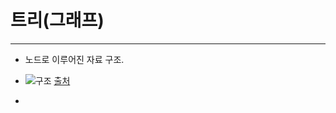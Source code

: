 # 트리(그래프)
---
* 노드로 이루어진 자료 구조.  
* ![구조](https://i.namu.wiki/i/1dQbbpzctKPzgMo8m7Xso_82noSaMgWqK2sKeRzMEGdrHnNIUrW2M2a-lsUtw0fjIdrel0Ma1a3rMhmDIypM47SkprypOhlye49TkIqHyYM5PtbBS28gYNy5J2t3dyXtM24pLMiEHa6Oil3avzXFaAaW3mKorFlxZ2hZhupGK5M.webp)
[출처](https://namu.wiki/w/%ED%8A%B8%EB%A6%AC(%EA%B7%B8%EB%9E%98%ED%94%84))

* 